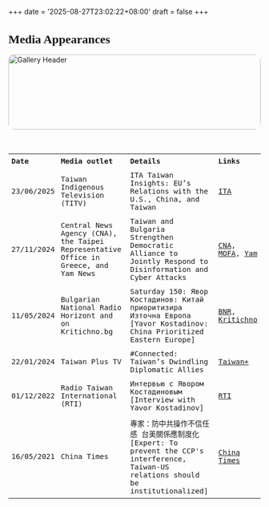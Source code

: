 +++
date = '2025-08-27T23:02:22+08:00'
draft = false
+++

<h3 style="font-size:1.5rem; font-family: 'Dax Regular'; margin-bottom: 1rem;">Media Appearances</h3>

<!-- Header image -->
<img src="/images/pics/MA.jpg" 
     alt="Gallery Header"
     style="width:100%; max-height:150px; object-fit:cover; border-radius:12px; margin-bottom:1rem;">
    
<!-- Page description -->
<div style="text-align:center; margin-bottom:2rem;">
  
</div>

<table style="width:100%; font-size:0.9rem; font-family: 'Dax Regular', monospace; border-collapse: collapse; border: none;">
  <tr>
    <th style="padding: 6px; text-align: left;">Date</th>
    <th style="padding: 6px; text-align: left;">Media outlet</th>
    <th style="padding: 6px; text-align: left;">Details</th>
    <th style="padding: 6px; text-align: left;">Links</th>
  </tr>
  <tr>
    <td style="padding: 6px;">23/06/2025</td>
    <td style="padding: 6px;">Taiwan Indigenous Television (TITV)</td>
    <td style="padding: 6px;">ITA Taiwan Insights: EU’s Relations with the U.S., China, and Taiwan</td>
    <td style="padding: 6px;"><a href="https://youtu.be/yBzNNx1C55U?si=Vw2Izd9InC2xCHjS">ITA</a></td>
  </tr>
  <tr>
    <td style="padding: 6px;">27/11/2024</td>
    <td style="padding: 6px;">Central News Agency (CNA), the Taipei Representative Office in Greece, and Yam News</td>
    <td style="padding: 6px;">Taiwan and Bulgaria Strengthen Democratic Alliance to Jointly Respond to Disinformation and Cyber Attacks</td>
    <td style="padding: 6px;">
      <a href="https://www.cna.com.tw/postwrite/chi/388714">CNA</a>, 
      <a href="https://www.roc-taiwan.org/gr/post/4299.html">MOFA</a>, 
      <a href="https://n.yam.com/Article/20241129930257">Yam</a>
    </td>
  </tr>
  <tr>
    <td style="padding: 6px;">11/05/2024</td>
    <td style="padding: 6px;">Bulgarian National Radio Horizont and on Kritichno.bg</td>
    <td style="padding: 6px;">Saturday 150: Явор Костадинов: Китай приоритизира Източна Европа [Yavor Kostadinov: China Prioritized Eastern Europe]</td>
    <td style="padding: 6px;">
      <a href="https://bnr.bg/horizont/post/101989383">BNR</a>, 
      <a href="https://kritichno.bg/politika/balgarski-politolog-v-tayvan/">Kritichno</a>
    </td>
  </tr>
  <tr>
    <td style="padding: 6px;">22/01/2024</td>
    <td style="padding: 6px;">Taiwan Plus TV</td>
    <td style="padding: 6px;">#Connected: Taiwan’s Dwindling Diplomatic Allies</td>
    <td style="padding: 6px;"><a href="https://www.taiwanplus.com/news/connected/full-episode/240122007/taiwans-dwindling-diplomatic-allies">Taiwan+</a></td>
  </tr>
  <tr>
    <td style="padding: 6px;">01/12/2022</td>
    <td style="padding: 6px;">Radio Taiwan International (RTI)</td>
    <td style="padding: 6px;">Интервью с Явором Костадиновым [Interview with Yavor Kostadinov]</td>
    <td style="padding: 6px;"><a href="https://ru.rti.org.tw/radio/programMessageView/programId/351/id/63202">RTI</a></td>
  </tr>
  <tr>
    <td style="padding: 6px;">16/05/2021</td>
    <td style="padding: 6px;">China Times</td>
    <td style="padding: 6px;">專家：防中共操作不信任感 台美關係應制度化 [Expert: To prevent the CCP's interference, Taiwan-US relations should be institutionalized]</td>
    <td style="padding: 6px;"><a href="https://www.chinatimes.com/newspapers/20210516000126-260301?chdtv">China Times</a></td>
  </tr>
</table>